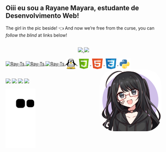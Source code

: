 ## Oiii eu sou a Rayane Mayara, estudante de Desenvolvimento Web!
The girl in the pic beside! 👈 And now we’re free from the curse, you can *follow the blind* at links below! <br></br>

<div align="center">
  <a href="https://github.com/Raypcte">
  <img height="180em" src="https://github-readme-stats.vercel.app/api?username=Raypcte&show_icons=true&theme=dracula&include_all_commits=true&count_private=true"/>
  <img height="180em" src="https://github-readme-stats.vercel.app/api/top-langs/?username=Raypcte&layout=compact&langs_count=7&theme=dracula"/>
</div>
<div style="display: inline_block"><br>

  
  <img align="center" alt="Ray-Ts" height="37" width="35" src="https://sonuprabhu.files.wordpress.com/2016/09/logo-r.png">
  <img align="center" alt="Ray-Ts" height="35" width="35" src="https://git-scm.com/images/logos/downloads/Git-Icon-1788C.png">
  <img align="center" alt="Ray-Ts" height="35" width="35" src="https://github.githubassets.com/images/modules/logos_page/GitHub-Mark.png">
  <img align="center" alt="Ray-Ts" height="35" width="35" src="logo-linux.png">
  <img align="center" alt="Ray-React" height="35" width="40" src="logo-js.png">
  <img align="center" alt="Ray-HTML" height="35" width="40" src="https://raw.githubusercontent.com/devicons/devicon/master/icons/html5/html5-original.svg">
  <img align="center" alt="RRay-CSS" height="35" width="40" src="https://raw.githubusercontent.com/devicons/devicon/master/icons/css3/css3-original.svg">
  <img align="center" alt="Ray-Python" height="36" width="40" src="https://raw.githubusercontent.com/devicons/devicon/master/icons/python/python-original.svg">
  
  <img align="right" alt="Ray-pic" height="200" style="border-radius:50px;" src="ray.png">
</div>
  
  ##
 
<div> 
  <a href="https://www.instagram.com/_raypacote/" target="_blank"><img src="https://img.shields.io/badge/-Instagram-%23E4405F?style=for-the-badge&logo=instagram&logoColor=white" target="_blank"></a>
  <a href = "mailto:rayanevalak@gmail.com"><img src="https://img.shields.io/badge/-Gmail-%23333?style=for-the-badge&logo=gmail&logoColor=white" target="_blank"></a>
  <a href="https://www.linkedin.com/in/rayane-pacote-192184236/" target="_blank"><img src="https://img.shields.io/badge/-LinkedIn-%230077B5?style=for-the-badge&logo=linkedin&logoColor=white" target="_blank"></a> 
<a href="https://twitter.com/rayanepcte_-uuuZbY0AAt9CViNzvc-Q" target="_blank"><img src="https://img.shields.io/badge/twitter-FF0000?style=for-the-badge&logo=twitter&logoColor=white" target="_blank"></a> 
  

  ![Snake animation](https://github.com/rafaballerini/rafaballerini/blob/output/github-contribution-grid-snake.svg)
 
</div>


